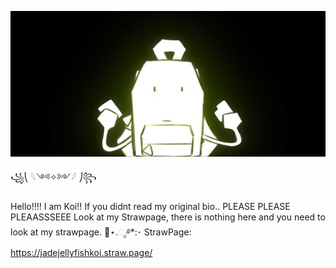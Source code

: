 ![Image Alt](https://github.com/AdamKatzBiggestFan/Inanimate-Insanity/blob/1c8e0cf3fc018943ab53da20b22c7dc957a0d3f9/739aa0db9d16b4b506b343887ad4aa6a.jpg)

꧁⎝ 𓆩༺✧༻𓆪 ⎠꧂

Hello!!!! I am Koi!! If you didnt read my original bio.. PLEASE PLEASE PLEAASSSEEE Look at my Strawpage, there is nothing here and you need to look at my strawpage.
🪼⋆.ೃ࿔*:･
StrawPage: https://jadejellyfishkoi.straw.page/
